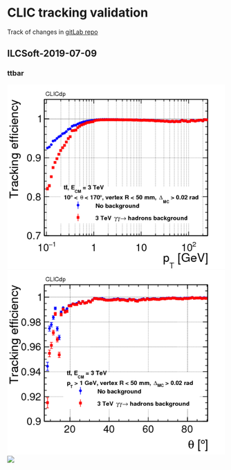# CLIC tracking validation

Track of changes in [gitLab repo](https://gitlab.cern.ch/CLICdp/SoftwareConfigurations/iLCSoft/-/releases)

##  ILCSoft-2019-07-09

### ttbar
![](clic_releases_validation/plots/ILCSoft-2019-07-09/ttbar3TeV/eff_vs_pt_minNhits4.png)
![](clic_releases_validation/plots/ILCSoft-2019-07-09/ttbar3TeV/eff_vs_theta_minNhits4.png)
![](clic_releases_validation/plots/ILCSoft-2019-07-09/ttbar3TeV/eff_vs_phi_minNhits4.png)

